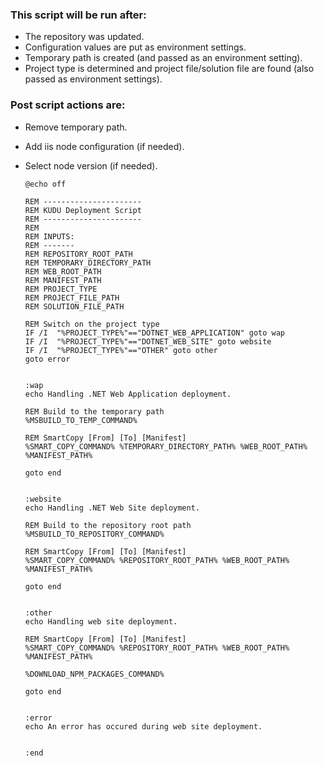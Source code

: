 ### This script will be run after:
- The repository was updated.
- Configuration values are put as environment settings.
- Temporary path is created (and passed as an environment setting).
- Project type is determined and project file/solution file are found (also passed as environment settings).

### Post script actions are:
- Remove temporary path.
- Add iis node configuration (if needed).
- Select node version (if needed).


    ```Batchfile
    @echo off  
  
    REM ----------------------  
    REM KUDU Deployment Script
    REM ----------------------
    REM
    REM INPUTS:
    REM -------
    REM REPOSITORY_ROOT_PATH
    REM TEMPORARY_DIRECTORY_PATH
    REM WEB_ROOT_PATH
    REM MANIFEST_PATH
    REM PROJECT_TYPE
    REM PROJECT_FILE_PATH
    REM SOLUTION_FILE_PATH
      
    REM Switch on the project type
    IF /I  "%PROJECT_TYPE%"=="DOTNET_WEB_APPLICATION" goto wap
    IF /I  "%PROJECT_TYPE%"=="DOTNET_WEB_SITE" goto website
    IF /I  "%PROJECT_TYPE%"=="OTHER" goto other
    goto error
      
      
    :wap
    echo Handling .NET Web Application deployment.
    
    REM Build to the temporary path
    %MSBUILD_TO_TEMP_COMMAND%
    
    REM SmartCopy [From] [To] [Manifest]
    %SMART_COPY_COMMAND% %TEMPORARY_DIRECTORY_PATH% %WEB_ROOT_PATH% %MANIFEST_PATH%
    
    goto end
    
    
    :website
    echo Handling .NET Web Site deployment.
    
    REM Build to the repository root path
    %MSBUILD_TO_REPOSITORY_COMMAND%
    
    REM SmartCopy [From] [To] [Manifest]
    %SMART_COPY_COMMAND% %REPOSITORY_ROOT_PATH% %WEB_ROOT_PATH% %MANIFEST_PATH%
    
    goto end
    

    :other
    echo Handling web site deployment.

    REM SmartCopy [From] [To] [Manifest]
    %SMART_COPY_COMMAND% %REPOSITORY_ROOT_PATH% %WEB_ROOT_PATH% %MANIFEST_PATH%
    
    %DOWNLOAD_NPM_PACKAGES_COMMAND%
    
    goto end
    
    
    :error
    echo An error has occured during web site deployment.


    :end
